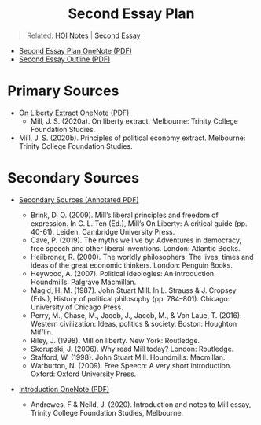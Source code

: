 <h1 align="center"><b> Second Essay Plan </b></h1>

> Related: [HOI Notes](/tcfs-notes/HOI/README.md) | [Second Essay](hoi-second-essay.md)

* [Second Essay Plan OneNote (PDF)](hoi-second-essay-plan.pdf)
* [Second Essay Outline (PDF)](hoi-second-essay-outline.pdf)

# Primary Sources
* [On Liberty Extract OneNote (PDF)](hoi-second-essay-on-liberty-extract.pdf)
  * Mill, J. S. (2020a). On liberty extract. Melbourne: Trinity College Foundation
Studies.
* Mill, J. S. (2020b). Principles of political economy extract. Melbourne: Trinity
College Foundation Studies.


# Secondary Sources
* [Secondary Sources (Annotated PDF)](hoi-second-essay-secondary-sources.pdf)
  *  Brink, D. O. (2009). Mill’s liberal principles and freedom of expression. In C. L. Ten (Ed.), Mill’s On Liberty: A critical guide (pp. 40-61). Leiden: Cambridge University Press.
  * Cave, P. (2019). The myths we live by: Adventures in democracy, free speech and other liberal inventions. London: Atlantic Books.
  * Heilbroner, R. (2000). The worldly philosophers: The lives, times and ideas of the great economic thinkers. London: Penguin Books.
  * Heywood, A. (2007). Political ideologies: An introduction. Houndmills: Palgrave Macmillan.
  * Magid, H. M. (1987). John Stuart Mill. In L. Strauss & J. Cropsey (Eds.), History of political philosophy (pp. 784–801). Chicago: University of Chicago Press.
  * Perry, M., Chase, M., Jacob, J., Jacob, M., & Von Laue, T. (2016). Western civilization: Ideas, politics & society. Boston: Houghton Mifflin.
  * Riley, J. (1998). Mill on liberty. New York: Routledge.
  * Skorupski, J. (2006). Why read Mill today? London: Routledge.
  * Stafford, W. (1998). John Stuart Mill. Houndmills: Macmillan.
  * Warburton, N. (2009). Free Speech: A very short introduction. Oxford:
Oxford University Press.


* [Introduction OneNote (PDF)](hoi-second-essay-introduction.pdf)
  *  Andrewes, F & Neild, J. (2020). Introduction and notes to Mill essay, Trinity
College Foundation Studies, Melbourne.

